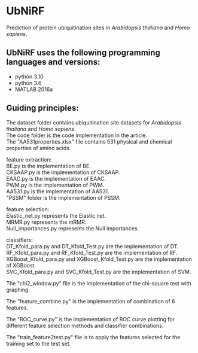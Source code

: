 # UbNiRF
Prediction of protein ubiquitination sites in *Arabidopsis thaliana* and *Homo sapiens*.

## UbNiRF uses the following programming languages and versions:
* python 3.10
* python 3.6
* MATLAB 2016a


## Guiding principles:

The dataset folder contains ubiquitination site datasets for *Arabidopsis thaliana* and *Homo sapiens*.  
The code folder is the code implementation in the article.  
The "AA531properties.xlsx" file contains 531 physical and chemical properties of amino acids.

feature extraction:  
   BE.py is the implementation of BE.  
   CKSAAP.py is the implementation of CKSAAP.  
   EAAC.py is the implementation of EAAC.  
   PWM.py is the implementation of PWM.  
   AA531.py is the implementation of AA531.  
   "PSSM" folder is the implementation of PSSM.
   
feature selection:  
   Elastic_net.py represents the Elastic net.  
   MRMR.py represents the mRMR.  
   Null_importances.py represents the Null importances.
  
classifiers:  
   DT_Kfold_para.py and DT_Kfold_Test.py are the implementation of DT.  
   RF_Kfold_para.py and RF_Kfold_Test.py are the implementation of RF.  
   XGBoost_Kfold_para.py and XGBoost_Kfold_Test.py are the implementation of XGBoost.  
   SVC_Kfold_para.py and SVC_Kfold_Test.py are the implementation of SVM.

The "chi2_window.py" file is the implementation of the chi-square test with graphing.
   
The "feature_combine.py" is the implementation of combination of 6 features.
   
The "ROC_curve.py" is the implementation of ROC curve plotting for different feature selection methods and classifier combinations.
   
The "train_feature2test.py" file is to apply the features selected for the training set to the test set.


